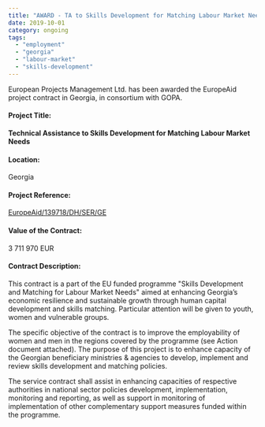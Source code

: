 ```yaml
---
title: "AWARD - TA to Skills Development for Matching Labour Market Needs in Georgia"
date: 2019-10-01
category: ongoing
tags: 
  - "employment"
  - "georgia"
  - "labour-market"
  - "skills-development"
---
```


European Projects Management Ltd. has been awarded the EuropeAid project contract in Georgia, in consortium with GOPA.

#### Project Title:

**Technical Assistance to Skills Development for Matching Labour Market Needs**

#### Location:

Georgia

#### Project Reference:

[EuropeAid/139718/DH/SER/GE](https://webgate.ec.europa.eu/europeaid/online-services/index.cfm?ADSSChck=1529394972169&do=publi.detPUB&searchtype=QS&orderby=upd&orderbyad=Desc&nbPubliList=15&page=1&aoref=139718)

#### Value of the Contract:

3 711 970 EUR

#### Contract Description:

This contract is a part of the EU funded programme "Skills Development and Matching for Labour Market Needs" aimed at enhancing Georgia’s economic resilience and sustainable growth through human capital development and skills matching. Particular attention will be given to youth, women and vulnerable groups.

The specific objective of the contract is to improve the employability of women and men in the regions covered by the programme (see Action document attached). The purpose of this project is to enhance capacity of the Georgian beneficiary ministries & agencies to develop, implement and review skills development and matching policies.

The service contract shall assist in enhancing capacities of respective authorities in national sector policies development, implementation, monitoring and reporting, as well as support in monitoring of implementation of other complementary support measures funded within the programme.
